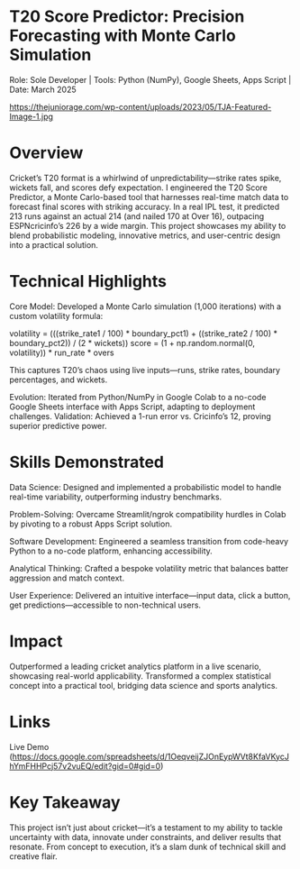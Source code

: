 # T20 Score Predictor: Precision Forecasting with Monte Carlo Simulation
Role: Sole Developer | Tools: Python (NumPy), Google Sheets, Apps Script | Date: March 2025

https://thejuniorage.com/wp-content/uploads/2023/05/TJA-Featured-Image-1.jpg


# Overview

Cricket’s T20 format is a whirlwind of unpredictability—strike rates spike, wickets fall, and scores defy expectation. I engineered the T20 Score Predictor, a Monte Carlo-based tool that harnesses real-time match data to forecast final scores with striking accuracy. In a real IPL test, it predicted 213 runs against an actual 214 (and nailed 170 at Over 16), outpacing ESPNcricinfo’s 226 by a wide margin. This project showcases my ability to blend probabilistic modeling, innovative metrics, and user-centric design into a practical solution.

# Technical Highlights

  Core Model: Developed a Monte Carlo simulation (1,000 iterations) with a custom volatility formula:
  
  volatility = (((strike_rate1 / 100) * boundary_pct1) + ((strike_rate2 / 100) * boundary_pct2)) / (2 * wickets))
  score = (1 + np.random.normal(0, volatility)) * run_rate * overs
  
  This captures T20’s chaos using live inputs—runs, strike rates, boundary percentages, and wickets.
  
  Evolution: Iterated from Python/NumPy in Google Colab to a no-code Google Sheets interface with Apps Script, adapting to deployment challenges.
  Validation: Achieved a 1-run error vs. Cricinfo’s 12, proving superior predictive power.

# Skills Demonstrated

  Data Science: Designed and implemented a probabilistic model to handle real-time variability, outperforming industry benchmarks.
  
  Problem-Solving: Overcame Streamlit/ngrok compatibility hurdles in Colab by pivoting to a robust Apps Script solution.
  
  Software Development: Engineered a seamless transition from code-heavy Python to a no-code platform, enhancing accessibility.
  
  Analytical Thinking: Crafted a bespoke volatility metric that balances batter aggression and match context.
  
  User Experience: Delivered an intuitive interface—input data, click a button, get predictions—accessible to non-technical users.

# Impact

  Outperformed a leading cricket analytics platform in a live scenario, showcasing real-world applicability.
  Transformed a complex statistical concept into a practical tool, bridging data science and sports analytics.

# Links

   Live Demo (https://docs.google.com/spreadsheets/d/1OeqveijZJOnEypWVt8KfaVKycJhYmFHHPcj57v2vuEQ/edit?gid=0#gid=0)


# Key Takeaway

This project isn’t just about cricket—it’s a testament to my ability to tackle uncertainty with data, innovate under constraints, and deliver results that resonate. From concept to execution, it’s a slam dunk of technical skill and creative flair.


  
